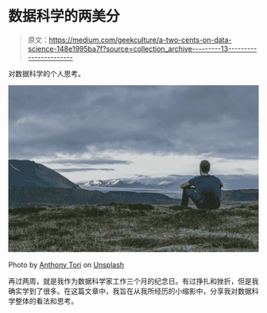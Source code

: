 # 数据科学的两美分

> 原文：<https://medium.com/geekculture/a-two-cents-on-data-science-148e1995ba7f?source=collection_archive---------13----------------------->

对数据科学的个人思考。

![](img/ae7934114f318ab7745dda7b0e02a77d.png)

Photo by [Anthony Tori](https://unsplash.com/@anthonytori?utm_source=medium&utm_medium=referral) on [Unsplash](https://unsplash.com?utm_source=medium&utm_medium=referral)

再过两周，就是我作为数据科学家工作三个月的纪念日。有过挣扎和挫折，但是我确实学到了很多。在这篇文章中，我旨在从我所经历的小缩影中，分享我对数据科学整体的看法和思考。